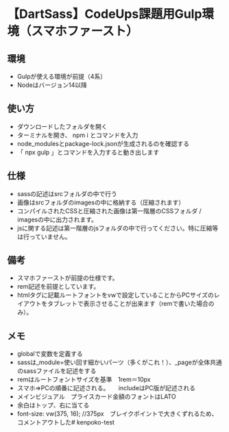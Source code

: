 # 【DartSass】CodeUps課題用Gulp環境（スマホファースト）

## 環境
- Gulpが使える環境が前提（4系）
- Nodeはバージョン14以降

## 使い方
- ダウンロードしたフォルダを開く
- ターミナルを開き、 npm i とコマンドを入力
- node_modulesとpackage-lock.jsonが生成されるのを確認する
- 「 npx gulp 」とコマンドを入力すると動き出します

## 仕様
- sassの記述はsrcフォルダの中で行う
- 画像はsrcフォルダのimagesの中に格納する（圧縮されます）
- コンパイルされたCSSと圧縮された画像は第一階層のCSSフォルダ / imagesの中に出力されます。
- jsに関する記述は第一階層のjsフォルダの中で行ってください。特に圧縮等は行っていません。

## 備考
- スマホファーストが前提の仕様です。
- rem記述を前提としています。
- htmlタグに記載ルートフォントをvwで設定していることからPCサイズのレイアウトをタブレットで表示させることが出来ます（remで書いた場合のみ）。

## メモ
- globalで変数を定義する
- sassは_module=使い回す細かいパーツ（多くがこれ！）、_pageが全体共通のsassファイルを記述をする
- remはルートフォントサイズを基準　1rem＝10px
- スマホ⇒PCの順番に記述される。
　 includeはPC版が記述される
- メインビジュアル　プライスカード金額のフォントはLATO
- 余白はトップ、右に当てる
- font-size: vw(375, 16); //375px　ブレイクポイントで大きくずれるため、コメントアウトした# kenpoko-test
